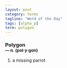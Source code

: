 ```yaml
---
layout: post
category: terms
tagline: "Word of the Day"
tags: [alpha_p]
term: polygon
---
```


<h3>Polygon<br/> <small>&mdash; n. (pol<span>&middot;</span>y<span>&middot;</span>gon)</small></h3>
<p><ol><li>a missing parrot</li>
</ol></p>
